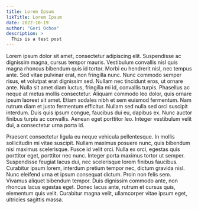 ```yaml
---
title: Lorem Ipsum
likTitle: Lorem Ipsum
date: 2022-10-19
author: "Geri Ochoa"
description: >
  This is a test post
---
```


Lorem ipsum dolor sit amet, consectetur adipiscing elit. Suspendisse ac
dignissim magna, cursus tempor mauris. Vestibulum convallis nisl quis magna
rhoncus bibendum quis id tortor. Morbi eu hendrerit nisl, nec tempus ante. Sed
vitae pulvinar erat, non fringilla nunc. Nunc commodo semper risus, et volutpat
erat dignissim sed. Nullam nec tincidunt eros, ut ornare ante. Nulla sit amet
diam luctus, fringilla mi id, convallis turpis. Phasellus ac neque at metus
mollis consectetur. Aliquam commodo leo dolor, quis ornare ipsum laoreet sit
amet. Etiam sodales nibh et sem euismod fermentum. Nam rutrum diam et justo
fermentum efficitur. Nullam sed nulla sed orci suscipit interdum. Duis quis
ipsum congue, faucibus dui eu, dapibus ex. Nunc auctor finibus turpis ac
convallis. Aenean eget porttitor leo. Integer vestibulum velit dui, a
consectetur urna porta id.

Praesent consectetur ligula eu neque vehicula pellentesque. In mollis
sollicitudin mi vitae suscipit. Nullam maximus posuere nunc, quis bibendum nisi
maximus scelerisque. Fusce id velit orci. Nulla ex orci, egestas quis porttitor
eget, porttitor nec nunc. Integer porta maximus tortor ut semper. Suspendisse
feugiat lacus dui, nec scelerisque lorem finibus faucibus. Curabitur ipsum
lorem, interdum pretium tempor nec, dictum gravida nisl. Nunc eleifend urna et
ipsum consequat dictum. Proin non felis sem. Vivamus aliquet bibendum tempor.
Duis dignissim commodo ante, non rhoncus lacus egestas eget. Donec lacus ante,
rutrum et cursus quis, elementum quis velit. Curabitur magna velit, ullamcorper
vitae ipsum eget, ultricies sagittis massa.
